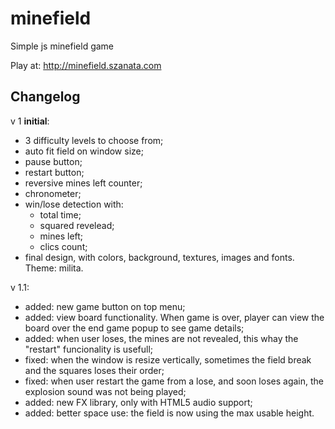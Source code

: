 minefield
=========

Simple js minefield game

Play at: http://minefield.szanata.com


Changelog
----------

v 1 **initial**:
  - 3 difficulty levels to choose from;
  - auto fit field on window size;
  - pause button;
  - restart button;
  - reversive mines left counter;
  - chronometer;
  - win/lose detection with:
    - total time;
    - squared revelead;
    - mines left;
    - clics count;
  - final design, with colors, background, textures, images and fonts. Theme: milita.

v 1.1:
  - added: new game button on top menu;
  - added: view board functionality. When game is over, player can view the board over the end game popup to see game details;
  - added: when user loses, the mines are not revealed, this whay the "restart" funcionality is usefull;
  - fixed: when the window is resize vertically, sometimes the field break and the squares loses their order;
  - fixed: when user restart the game from a lose, and soon loses again, the explosion sound was not being played;
  - added: new FX library, only with HTML5 audio support;
  - added: better space use: the field is now using the max usable height.
